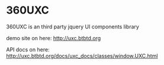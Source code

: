 360UXC
======

360UXC is an third party jquery UI components library

demo site on here: http://uxc.btbtd.org

 API docs on here: http://uxc.btbtd.org/docs/uxc_docs/classes/window.UXC.html
